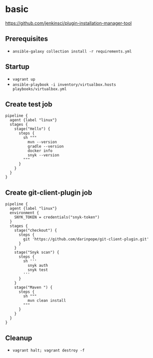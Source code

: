 # basic

https://github.com/jenkinsci/plugin-installation-manager-tool

## Prerequisites

* `ansible-galaxy collection install -r requirements.yml`

## Startup

* `vagrant up`
* `ansible-playbook -i inventory/virtualbox.hosts playbooks/virtualbox.yml`

## Create test job

```
pipeline {
  agent {label "linux"}
  stages {
    stage("Hello") {
      steps {
        sh """
          mvn --version
          gradle --version
          docker info
          snyk --version
        """
      }
    }
  }
}
```

## Create git-client-plugin job

```
pipeline {
  agent {label "linux"}
  environment {
    SNYK_TOKEN = credentials("snyk-token")
  }
  stages {
    stage("checkout") {
      steps {
        git 'https://github.com/darinpope/git-client-plugin.git'
      }
    }
    stage("Snyk scan") {
      steps {
        sh '''
          snyk auth
          snyk test
        '''
      }
    }
    stage("Maven ") {
      steps {
        sh """
          mvn clean install
        """
      }
    }
  }
}
```

## Cleanup

* `vagrant halt; vagrant destroy -f`